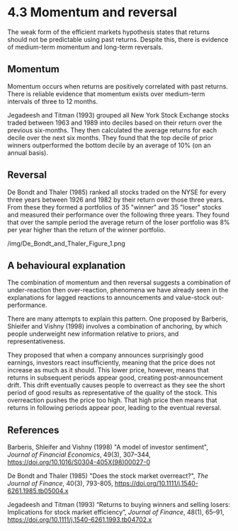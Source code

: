 # 4.3 Momentum and reversal

The weak form of the efficient markets hypothesis states that returns should not be predictable using past returns. Despite this, there is evidence of medium-term momentum and long-term reversals.

## Momentum

Momentum occurs when returns are positively correlated with past returns. There is reliable evidence that momentum exists over medium-term intervals of three to 12 months.

Jegadeesh and Titman (1993) grouped all New York Stock Exchange stocks traded between 1963 and 1989 into deciles based on their return over the previous six-months. They then calculated the average returns for each decile over the next six months. They found that the top decile of prior winners outperformed the bottom decile by an average of 10% (on an annual basis).

## Reversal

De Bondt and Thaler (1985) ranked all stocks traded on the NYSE for every three years between 1926 and 1982 by their return over those three years. From these they formed a portfolios of 35 "winner" and 35 "loser" stocks and measured their performance over the following three years. They found that over the sample period the average return of the loser portfolio was 8% per year higher than the return of the winner portfolio.

/img/De_Bondt_and_Thaler_Figure_1.png

## A behavioural explanation

The combination of momentum and then reversal suggests a combination of under-reaction then over-reaction, phenomena we have already seen in the explanations for lagged reactions to announcements and value-stock out-performance.

There are many attempts to explain this pattern. One proposed by Barberis, Shleifer and Vishny (1998) involves a combination of anchoring, by which people underweight new information relative to priors, and representativeness.

They proposed that when a company announces surprisingly good earnings, investors react insufficiently, meaning that the price does not increase as much as it should. This lower price, however, means that returns in subsequent periods appear good, creating post-announcement drift. This drift eventually causes people to overreact as they see the short period of good results as representative of the quality of the stock. This overreaction pushes the price too high. That high price then means that returns in following periods appear poor, leading to the eventual reversal.

## References

Barberis, Shleifer and Vishny (1998) "A model of investor sentiment", *Journal of Financial Economics*, 49(3), 307–344, https://doi.org/10.1016/S0304-405X(98)00027-0

De Bondt and Thaler (1985) "Does the stock market overreact?", *The Journal of Finance*, 40(3), 793-805, https://doi.org/10.1111/j.1540-6261.1985.tb05004.x

Jegadeesh and Titman (1993) “Returns to buying winners and selling losers: Implications for stock market efficiency”,
*Journal of Finance*, 48(1), 65–91, https://doi.org/10.1111/j.1540-6261.1993.tb04702.x